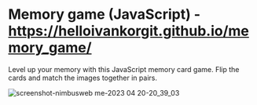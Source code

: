 # Memory game (JavaScript) - https://helloivankorgit.github.io/memory_game/

Level up your memory with this JavaScript memory card game. Flip the cards and match the images together in pairs.

![screenshot-nimbusweb me-2023 04 20-20_39_03](https://user-images.githubusercontent.com/72932438/233445244-cca8860b-4245-42ae-a082-47eb14e344db.png)

